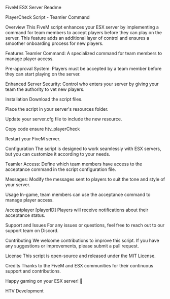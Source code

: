 FiveM ESX Server Readme

PlayerCheck Script - Teamler Command

Overview
This FiveM script enhances your ESX server by implementing a command for team members to accept players before they can play on the server. This feature adds an additional layer of control and ensures a smoother onboarding process for new players.

Features
Teamler Command: A specialized command for team members to manage player access.

Pre-approval System: Players must be accepted by a team member before they can start playing on the server.

Enhanced Server Security: Control who enters your server by giving your team the authority to vet new players.

Installation
Download the script files.

Place the script in your server's resources folder.

Update your server.cfg file to include the new resource.

Copy code
ensure htv_playerCheck

Restart your FiveM server.

Configuration
The script is designed to work seamlessly with ESX servers, but you can customize it according to your needs.

Teamler Access: Define which team members have access to the acceptance command in the script configuration file.

Messages: Modify the messages sent to players to suit the tone and style of your server.

Usage
In-game, team members can use the acceptance command to manage player access.


/acceptplayer [playerID]
Players will receive notifications about their acceptance status.

Support and Issues
For any issues or questions, feel free to reach out to our support team on Discord.

Contributing
We welcome contributions to improve this script. If you have any suggestions or improvements, please submit a pull request.

License
This script is open-source and released under the MIT License.

Credits
Thanks to the FiveM and ESX communities for their continuous support and contributions.

Happy gaming on your ESX server! 🚀

HTV Development
